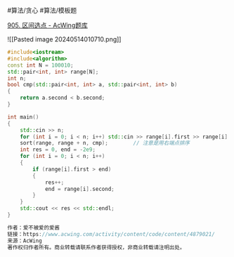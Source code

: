 
#算法/贪心 #算法/模板题 

[905. 区间选点 - AcWing题库](https://www.acwing.com/problem/content/907/)

![[Pasted image 20240514010710.png]]



```cpp
#include<iostream>
#include<algorithm>
const int N = 100010;
std::pair<int, int> range[N];
int n;
bool cmp(std::pair<int, int> a, std::pair<int, int> b)
{
    return a.second < b.second;
}

int main()
{
    std::cin >> n;
    for (int i = 0; i < n; i++) std::cin >> range[i].first >> range[i].second;
    sort(range, range + n, cmp);        // 注意是用右端点排序
    int res = 0, end = -2e9;
    for (int i = 0; i < n; i++)
    {
        if (range[i].first > end)
        {
            res++;
            end = range[i].second;
        }
    }
    std::cout << res << std::endl;
}

作者：爱不被爱的爱酱
链接：https://www.acwing.com/activity/content/code/content/4879021/
来源：AcWing
著作权归作者所有。商业转载请联系作者获得授权，非商业转载请注明出处。
```